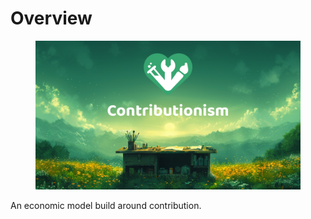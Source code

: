 # Overview

<figure><img src=".gitbook/assets/contributionism-header.png" alt=""><figcaption></figcaption></figure>

An economic model build around contribution.
